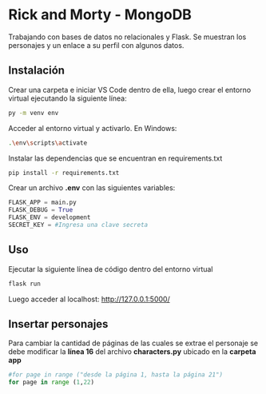 # Rick and Morty - MongoDB

Trabajando con bases de datos no relacionales y Flask. Se muestran los personajes y un enlace a su perfil con algunos datos.

## Instalación
Crear una carpeta e iniciar VS Code dentro de ella, luego crear el entorno virtual ejecutando la siguiente línea:

```bash
py -m venv env
```
Acceder al entorno virtual y activarlo. En Windows:

```bash
.\env\scripts\activate
```

Instalar las dependencias que se encuentran en requirements.txt

```bash
pip install -r requirements.txt
```

Crear un archivo **.env** con las siguientes variables:
```py
FLASK_APP = main.py
FLASK_DEBUG = True
FLASK_ENV = development
SECRET_KEY = #Ingresa una clave secreta
```

## Uso
Ejecutar la siguiente línea de código dentro del entorno virtual
```python
flask run
```
Luego acceder al localhost: http://127.0.0.1:5000/

## Insertar personajes
Para cambiar la cantidad de páginas de las cuales se extrae el personaje se debe modificar la **línea 16** del archivo **characters.py** ubicado en la **carpeta app**

```python
#for page in range ("desde la página 1, hasta la página 21")
for page in range (1,22)
```
